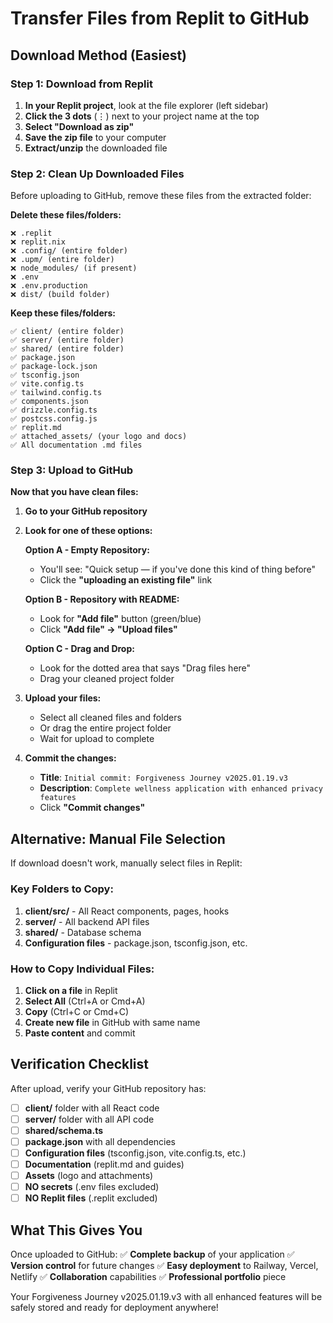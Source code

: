 # Transfer Files from Replit to GitHub

## Download Method (Easiest)

### Step 1: Download from Replit
1. **In your Replit project**, look at the file explorer (left sidebar)
2. **Click the 3 dots** (⋮) next to your project name at the top
3. **Select "Download as zip"**
4. **Save the zip file** to your computer
5. **Extract/unzip** the downloaded file

### Step 2: Clean Up Downloaded Files
Before uploading to GitHub, remove these files from the extracted folder:

**Delete these files/folders:**
```
❌ .replit
❌ replit.nix  
❌ .config/ (entire folder)
❌ .upm/ (entire folder)
❌ node_modules/ (if present)
❌ .env
❌ .env.production
❌ dist/ (build folder)
```

**Keep these files/folders:**
```
✅ client/ (entire folder)
✅ server/ (entire folder) 
✅ shared/ (entire folder)
✅ package.json
✅ package-lock.json
✅ tsconfig.json
✅ vite.config.ts
✅ tailwind.config.ts
✅ components.json
✅ drizzle.config.ts
✅ postcss.config.js
✅ replit.md
✅ attached_assets/ (your logo and docs)
✅ All documentation .md files
```

### Step 3: Upload to GitHub

**Now that you have clean files:**

1. **Go to your GitHub repository**
2. **Look for one of these options:**

   **Option A - Empty Repository:**
   - You'll see: "Quick setup — if you've done this kind of thing before"
   - Click the **"uploading an existing file"** link

   **Option B - Repository with README:**
   - Look for **"Add file"** button (green/blue)
   - Click **"Add file" → "Upload files"**

   **Option C - Drag and Drop:**
   - Look for the dotted area that says "Drag files here"
   - Drag your cleaned project folder

3. **Upload your files:**
   - Select all cleaned files and folders
   - Or drag the entire project folder
   - Wait for upload to complete

4. **Commit the changes:**
   - **Title**: `Initial commit: Forgiveness Journey v2025.01.19.v3`
   - **Description**: `Complete wellness application with enhanced privacy features`
   - Click **"Commit changes"**

## Alternative: Manual File Selection

If download doesn't work, manually select files in Replit:

### Key Folders to Copy:
1. **client/src/** - All React components, pages, hooks
2. **server/** - All backend API files  
3. **shared/** - Database schema
4. **Configuration files** - package.json, tsconfig.json, etc.

### How to Copy Individual Files:
1. **Click on a file** in Replit
2. **Select All** (Ctrl+A or Cmd+A)
3. **Copy** (Ctrl+C or Cmd+C)
4. **Create new file** in GitHub with same name
5. **Paste content** and commit

## Verification Checklist

After upload, verify your GitHub repository has:
- [ ] **client/** folder with all React code
- [ ] **server/** folder with all API code
- [ ] **shared/schema.ts** 
- [ ] **package.json** with all dependencies
- [ ] **Configuration files** (tsconfig.json, vite.config.ts, etc.)
- [ ] **Documentation** (replit.md and guides)
- [ ] **Assets** (logo and attachments)
- [ ] **NO secrets** (.env files excluded)
- [ ] **NO Replit files** (.replit excluded)

## What This Gives You

Once uploaded to GitHub:
✅ **Complete backup** of your application
✅ **Version control** for future changes
✅ **Easy deployment** to Railway, Vercel, Netlify
✅ **Collaboration** capabilities
✅ **Professional portfolio** piece

Your Forgiveness Journey v2025.01.19.v3 with all enhanced features will be safely stored and ready for deployment anywhere!